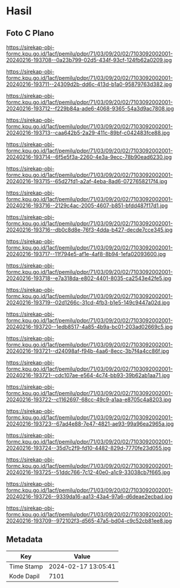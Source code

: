 # Hasil

## Foto C Plano

https://sirekap-obj-formc.kpu.go.id/1acf/pemilu/pdpr/71/03/09/20/02/7103092002001-20240216-193708--0a23b799-02d5-434f-93cf-124fb62a0209.jpg

https://sirekap-obj-formc.kpu.go.id/1acf/pemilu/pdpr/71/03/09/20/02/7103092002001-20240216-193711--24309d2b-dd6c-413d-b1a0-95879763d382.jpg

https://sirekap-obj-formc.kpu.go.id/1acf/pemilu/pdpr/71/03/09/20/02/7103092002001-20240216-193712--f229b84a-ade6-4068-9365-54a3d9ac7808.jpg

https://sirekap-obj-formc.kpu.go.id/1acf/pemilu/pdpr/71/03/09/20/02/7103092002001-20240216-193713--caa642b5-2a29-411c-89bf-c042483fce88.jpg

https://sirekap-obj-formc.kpu.go.id/1acf/pemilu/pdpr/71/03/09/20/02/7103092002001-20240216-193714--6f5e5f3a-2260-4e3a-9ecc-78b90ead6230.jpg

https://sirekap-obj-formc.kpu.go.id/1acf/pemilu/pdpr/71/03/09/20/02/7103092002001-20240216-193715--65d27fd1-a2af-4eba-8ad6-0727658217f4.jpg

https://sirekap-obj-formc.kpu.go.id/1acf/pemilu/pdpr/71/03/09/20/02/7103092002001-20240216-193716--2129c4ac-2005-4607-b851-bfdd487f17d1.jpg

https://sirekap-obj-formc.kpu.go.id/1acf/pemilu/pdpr/71/03/09/20/02/7103092002001-20240216-193716--db0c8d8e-76f3-4dda-b427-decde7cce345.jpg

https://sirekap-obj-formc.kpu.go.id/1acf/pemilu/pdpr/71/03/09/20/02/7103092002001-20240216-193717--11f794e5-af1e-4af8-8b94-1efa02093600.jpg

https://sirekap-obj-formc.kpu.go.id/1acf/pemilu/pdpr/71/03/09/20/02/7103092002001-20240216-193718--e7a318da-e802-4401-8035-ca2543e42fe5.jpg

https://sirekap-obj-formc.kpu.go.id/1acf/pemilu/pdpr/71/03/09/20/02/7103092002001-20240216-193719--02d1266c-31cd-4fb3-b1e5-149c9447a02d.jpg

https://sirekap-obj-formc.kpu.go.id/1acf/pemilu/pdpr/71/03/09/20/02/7103092002001-20240216-193720--1edb8517-4a85-4b9a-bc01-203ad02669c5.jpg

https://sirekap-obj-formc.kpu.go.id/1acf/pemilu/pdpr/71/03/09/20/02/7103092002001-20240216-193721--d24098af-f94b-4aa6-8ecc-3b7f4a4cc86f.jpg

https://sirekap-obj-formc.kpu.go.id/1acf/pemilu/pdpr/71/03/09/20/02/7103092002001-20240216-193721--cdc107ae-e564-4c74-bb93-39b62ab1aa71.jpg

https://sirekap-obj-formc.kpu.go.id/1acf/pemilu/pdpr/71/03/09/20/02/7103092002001-20240216-193722--c1162697-68cc-49c9-a1aa-e8705c4a8203.jpg

https://sirekap-obj-formc.kpu.go.id/1acf/pemilu/pdpr/71/03/09/20/02/7103092002001-20240216-193723--67ad4e88-7e47-4821-ae93-99a96ea2965a.jpg

https://sirekap-obj-formc.kpu.go.id/1acf/pemilu/pdpr/71/03/09/20/02/7103092002001-20240216-193724--35d7c2f9-fd10-4482-829d-7770fe23d055.jpg

https://sirekap-obj-formc.kpu.go.id/1acf/pemilu/pdpr/71/03/09/20/02/7103092002001-20240216-193725--51ddc766-7c12-40e0-a1c9-33038cb7f665.jpg

https://sirekap-obj-formc.kpu.go.id/1acf/pemilu/pdpr/71/03/09/20/02/7103092002001-20240216-193726--9339da16-aa13-43a4-97a6-d6deae2ecbad.jpg

https://sirekap-obj-formc.kpu.go.id/1acf/pemilu/pdpr/71/03/09/20/02/7103092002001-20240216-193709--972102f3-d565-47a5-bd04-c9c52cb81ee8.jpg


## Metadata

| Key        | Value               |
| ---------- | ------------------- |
| Time Stamp | 2024-02-17 13:05:41 |
| Kode Dapil | 7101                |



